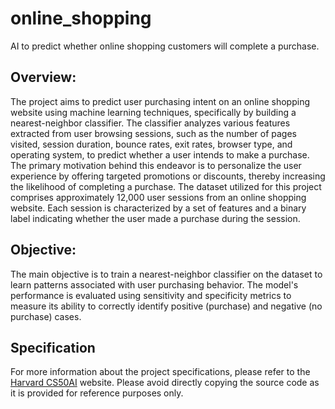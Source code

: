 # online_shopping
AI to predict whether online shopping customers will complete a purchase.

## Overview:

The project aims to predict user purchasing intent on an online shopping website using machine learning techniques, specifically by building a nearest-neighbor classifier. The classifier analyzes various features extracted from user browsing sessions, such as the number of pages visited, session duration, bounce rates, exit rates, browser type, and operating system, to predict whether a user intends to make a purchase. The primary motivation behind this endeavor is to personalize the user experience by offering targeted promotions or discounts, thereby increasing the likelihood of completing a purchase. The dataset utilized for this project comprises approximately 12,000 user sessions from an online shopping website. Each session is characterized by a set of features and a binary label indicating whether the user made a purchase during the session.

## Objective:

The main objective is to train a nearest-neighbor classifier on the dataset to learn patterns associated with user purchasing behavior. The model's performance is evaluated using sensitivity and specificity metrics to measure its ability to correctly identify positive (purchase) and negative (no purchase) cases.

## Specification

For more information about the project specifications, please refer to the [Harvard CS50AI](https://cs50.harvard.edu/ai/) website.
Please avoid directly copying the source code as it is provided for reference purposes only. 
